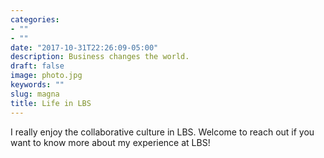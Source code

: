 ```yaml
---
categories:
- ""
- ""
date: "2017-10-31T22:26:09-05:00"
description: Business changes the world.
draft: false
image: photo.jpg
keywords: ""
slug: magna
title: Life in LBS
---
```


I really enjoy the collaborative culture in LBS. Welcome to reach out if you want to know more about my experience at LBS!
